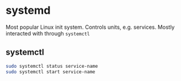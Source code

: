 # systemd

Most popular Linux init system.
Controls units, e.g. services.
Mostly interacted with through `systemctl`

## systemctl
```BASH
sudo systemctl status service-name
sudo systemctl start service-name
```
